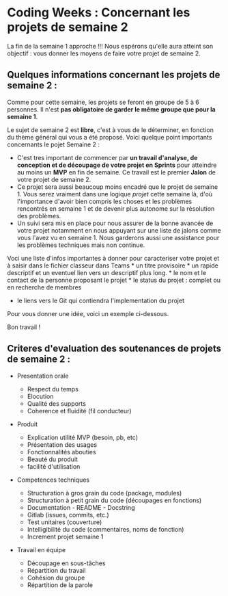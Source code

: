 # Coding Weeks : Concernant les projets de semaine 2




La fin de la semaine 1 approche !!!
Nous espérons qu'elle aura atteint son objectif : vous donner les moyens de faire votre projet de semaine 2.


## Quelques informations concernant les projets de semaine 2 :

Comme pour cette semaine, les projets se feront en groupe de 5 à 6 personnes. Il n'est **pas obligatoire de garder le même groupe que pour la semaine 1**. 

Le sujet de semaine 2 est **libre**, c'est à vous de le déterminer, en fonction du thème général qui vous a été proposé. 
Voici quelque point importants concernants le pojet Semaine 2 : 

* C'est tres important de commencer par **un travail d'analyse, de conception et de découpage de votre projet en Sprints** pour atteindre au moins un **MVP** en fin de semaine. Ce travail est le premier **Jalon** de votre projet de semaine 2.
* Ce projet sera aussi beaucoup moins encadré que le projet de semaine 1. Vous serez vraiment dans une logique *projet* cette semaine là, d'où l'importance d'avoir bien compris les choses et les problèmes rencontrés en semaine 1 et de devenir plus autonome sur la résolution des problèmes.
* Un suivi sera mis en place pour nous assurer de la bonne avancée de votre projet notamment en nous appuyant sur une liste de jalons comme vous l'avez vu en semaine 1. Nous garderons aussi une assistance pour les problèmes techniques mais non continue.

Voci une liste d'infos importantes à donner pour caracteriser votre projet et à saisir dans le fichier classeur dans Teams
	* un titre provisoire
	* un rapide descriptif et un eventuel lien vers un descriptif plus long.
	* le nom et le contact de la personne proposant le projet
	* le status du projet : complet ou en recherche de membres
  * le liens vers le Git qui contiendra l'implementation du projet

Pour vous donner une idée, voici un exemple ci-dessous.

Bon travail ! 


## Criteres d'evaluation des soutenances de projets de semaine 2 :

* Presentation orale
 	* Respect du temps
 	* Elocution
 	* Qualité des supports 
 	* Coherence et fluidité (fil conducteur)

* Produit
 	* Explication utilité MVP (besoin, pb, etc)
 	* Présentation des usages
 	* Fonctionnalités abouties
 	* Beauté du produit 
 	* facilité d'utilisation

* Competences techniques
	* Structuration à gros grain du code (package, modules)
	* Structuration à petit grain du code (découpages en fonctions)
	* Documentation - README - Docstring
	* Gitlab (issues, commits, etc.)
	* Test unitaires (couverture)
	* Intelligibilité du code (commentaires, noms de fonction)
	* Increment projet semaine 1
* Travail en équipe 
	* Découpage en sous-tâches
	* Répartition du travail
	* Cohésion du groupe
	* Répartition de la parole
	


